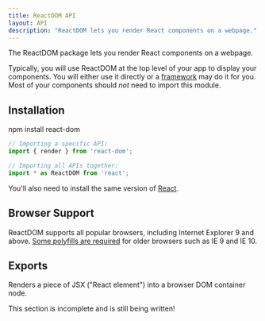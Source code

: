```yaml
---
title: ReactDOM API
layout: API
description: "ReactDOM lets you render React components on a webpage."
---
```


<Intro>

The ReactDOM package lets you render React components on a webpage.

</Intro>

Typically, you will use ReactDOM at the top level of your app to display your components. You will either use it directly or a [framework](/learn/start-a-new-react-project#building-with-react-and-a-framework) may do it for you. Most of your components should *not* need to import this module.

## Installation

<PackageImport>

<TerminalBlock>

npm install react-dom

</TerminalBlock>

```js
// Importing a specific API:
import { render } from 'react-dom';

// Importing all APIs together:
import * as ReactDOM from 'react';
```

</PackageImport>

You'll also need to install the same version of [React](/api/).

## Browser Support

ReactDOM supports all popular browsers, including Internet Explorer 9 and above. [Some polyfills are required](http://todo%20link%20to%20js%20environment%20requirements/) for older browsers such as IE 9 and IE 10.

## Exports

<YouWillLearnCard title="render" path="/reference/render">

Renders a piece of JSX ("React element") into a browser DOM container node.

</YouWillLearnCard>

This section is incomplete and is still being written!
